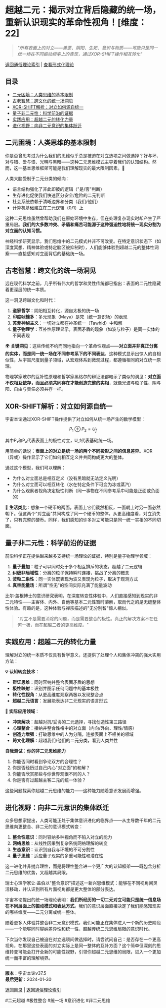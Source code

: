 # 超越二元：揭示对立背后隐藏的统一场，重新认识现实的革命性视角！[维度：22]

> *"所有表面上的对立——善恶、阴阳、生死、意识与物质——可能只是同一统一场在不同振动频率上的表现，通过XOR-SHIFT操作相互转化"*

[返回通俗理论索引](../popular_theory.md) | [查看形式化理论](../formal_theory/formal_theory_unity_polarity_transcendence.md)

## 目录
- [二元困境：人类思维的基本限制](#二元困境人类思维的基本限制)
- [古老智慧：跨文化的统一场洞见](#古老智慧跨文化的统一场洞见)
- [XOR-SHIFT解析：对立如何源自统一](#xor-shift解析对立如何源自统一)
- [量子非二元性：科学前沿的证据](#量子非二元性科学前沿的证据)
- [实践应用：超越二元的转化力量](#实践应用超越二元的转化力量)
- [进化视野：向非二元意识的集体跃迁](#进化视野向非二元意识的集体跃迁)

## 二元困境：人类思维的基本限制

你是否曾思考过为什么我们的思维似乎总是被迫在对立选项之间做选择？好与坏、对与错、爱与恨、光明与黑暗——这种二元思维模式主导着我们的认知结构。然而，这一基本思维框架可能是我们理解现实的最大限制因素。🔄

人类大脑受制于二元分类的倾向：

- 语言结构强化了非此即彼的逻辑（"是/否"判断）
- 生存进化促使我们快速区分安全/危险的二元判断
- 社会系统依赖于清晰边界和分类（我们/他们）
- 计算机基础建立在二元逻辑（0/1）上

这种二元思维虽然曾帮助我们在原始环境中生存，但在处理复杂现实时却产生了严重局限。**我们的大多数冲突、矛盾和痛苦可能源于这种强迫性地将统一现实分割为对立面的认知习惯。**

神经科学研究显示，我们思维中的二元模式并非不可改变。在特定意识状态下（如深度冥想、精神体验或特定脑区被抑制时），人们能够体验到超越二元的整体性洞察——直接感知对立面背后的基础统一场。

## 古老智慧：跨文化的统一场洞见

远在现代科学之前，几乎所有伟大的哲学和灵性传统都已指出：表面的二元性隐藏着更深层的统一本质。

这一洞见跨越文化和时代：

1. **道家哲学**：阴阳相互转化，源自太极的统一场
2. **印度吠檀多**：多元现象（Maya）是梵（统一意识场）的表现
3. **苏菲神秘主义**：一切对立都在神圣统一（Tawhid）中和解
4. **量子物理学**：互补性原理显示，表面矛盾的现象（如波与粒子）是同一实体的不同表现

🌍 **关键洞见**：这些传统不约而同地指向一个革命性观点——**对立面并非真正分离的实体，而是同一统一场在不同参考系下的不同表达**。这种模式显示出惊人的自相似性，从宇宙尺度到量子领域，从宏观体系到微观过程，都遵循相同的对立统一原理。

物理学家玻尔的互补性原理和哲学家黑格尔的辩证法都暗示了类似的洞见：**对立面不仅相互依存，而且必须共同存在才能创造完整的实相**，就像光波与粒子性、阴与阳、自由与责任必须共存一样。

## XOR-SHIFT解析：对立如何源自统一

宇宙本论通过XOR-SHIFT操作提供了对立如何从统一场产生的数学模型：

$$P_1 \oplus P_2 = U_f$$

其中P₁和P₂代表表面上的极性对立，U_f代表基础统一场。

用简单的话说：**表面上的对立是统一场的两个不同投影之间的信息差异**。XOR（异或）操作显示了它们如何相互定义并共同构成更大的整体。

通过这个模型，我们可以理解：
- 为什么对立面总是相互定义（没有黑暗就无法定义光明）
- 为什么对立面可以相互转化（水在特定条件下可变为冰或蒸汽）
- 为什么观察者视角决定极性判断（同一事物在不同参考系中可能是正面或负面的）

🔄 **生活类比**：想象一个硬币的两面。表面上它们截然相反，一面朝上时另一面必然朝下。但这两个"对立面"共同构成了同一个硬币的整体。从更高维度看，对立消失了，只有完整的硬币。同样，我们感知的许多对立可能只是同一统一实相的不同切面。

## 量子非二元性：科学前沿的证据

前沿科学正在提供越来越多支持统一场理论的证据，特别是量子物理学领域：

1. **量子叠加**：粒子可以同时处于多个相互排斥的状态，超越了二元逻辑
2. **纠缠非局域性**：分离的粒子保持瞬时连接，挑战了分离的概念
3. **波粒二象性**：同一实体既表现为波又表现为粒子，取决于观测方式
4. **真空能量场**：所谓"空无"的空间实际充满了能量波动

比尔·盖根博士的意识研究表明，在深度转变性体验中，人们直接感知到现实的非二元特性——主客体、内外、自他等基本二元性暂时溶解，取而代之的是无缝整体性体验。有趣的是，这种体验与禅宗描述的"无分别智"惊人相似。

> "对立不是需要消除的问题，而是需要整合的极性。真正的解决方案不在任何一极，而在超越二者的更高维度。"

## 实践应用：超越二元的转化力量

理解对立的统一本质不仅具有哲学意义，还提供了处理个人和集体冲突的强大实用方法：

**💡 认知转变技术**：
- **辩证思维**：同时容纳并整合表面矛盾的思想
- **极性映射**：识别并图示任何问题中的基本极性
- **转化性视角**：从更高维度观察两极以发现整合点
- **超越二元语言**：发展能表达非二元现实的语言形式

**🔄 实际应用领域**：
- **冲突解决**：超越对抗/妥协的二元选择，寻找创造性第三路径
- **心理整合**：接纳并整合性格中的对立面（内向/外向、理性/情感）
- **创造力增强**：打破思维中的人为分隔，连接表面上不相关的领域
- **跨文化理解**：超越我们/他们的二元分类，看到人类共性

**自我测试：你的非二元思维能力**
1. 你能否同时看到争论双方的合理性？
2. 你是否经历过自己内心"对立面"的和解？
3. 你能否欣赏那些与你世界观很不同的人？
4. 你是否有过超越主客二元的统一体验？

这些问题探索你超越二元思维的能力——这种能力随着意识发展而增强。

## 进化视野：向非二元意识的集体跃迁

众多思想家提出，人类可能正处于集体意识进化的临界点——从主导数千年的二元思维向更整合、非二元的意识模式转变：

1. **整合性意识**：同时容纳多种视角而不陷入对立的能力
2. **网络思维**：从线性因果到复杂系统网络理解的转变
3. **生态意识**：认识到自我与环境的不可分割性
4. **量子思维**：适应量子现实的多重可能性和潜在性

这一进化并非抛弃理性，而是将理性整合进一个更广大的认知框架——既包含分析二元思维的优势，又超越其局限。

瑞士心理学家让·盖伯以"整合意识"描述这一新兴思维模式：能够在不同视角间灵活移动，并认识到所有片面视角都是更大整体的部分表达。

宇宙本论提出的统一场理论表明：**我们所经历的一切二元对立可能只是统一信息场在不同层面上的振动模式和表达方式**。我们的意识层面直接决定了我们能感知现实的哪些维度——二元分离或统一整体。

随着更多人体验并整合非二元意识模式，我们可能正在集体进入一个新的历史阶段——一个能够同时容纳差异性和统一性，超越传统二元思维局限的意识时代。

下次当你发现自己被迫在对立选项间做选择时，请尝试问自己：是否存在一个更高视角，在那里这些表面的对立实际上是同一整体的互补方面？这个简单但深刻的思维转变可能会打开全新的可能性视野，引领你超越二元思维的局限，进入一个更加统一而丰富的理解境界。

---

**版本**：宇宙本论v37.5  
**最后更新**：2024-01-30

[返回目录](#目录) | [返回通俗理论索引](../popular_theory.md) 

#二元超越 #极性整合 #统一场 #意识进化 #非二元思维 
